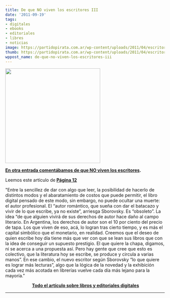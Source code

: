 ```yaml
---
title: De que NO viven los escritores III
date: '2011-09-19'
tags:
- digitales
- ebooks
- editoriales
- libres
- noticias
image: https://partidopirata.com.ar/wp-content/uploads/2011/04/escritores.jpg
thumb: https://partidopirata.com.ar/wp-content/uploads/2011/04/escritores-150x150.jpg
wppost_name: de-que-no-viven-los-escritores-iii
---
```


<img class="aligncenter" src="https://partidopirata.com.ar/wp-content/uploads/2011/04/escritores.jpg" alt="" width="300" height="300" />

<strong><a href="https://partidopirata.com.ar/708/de-que-no-viven-los-escritores-ii">En otra entrada comentábamos de que NO viven los escritores</a>.</strong>

Leemos este artículo de<strong> <a href="http://www.pagina12.com.ar/diario/sociedad/3-177071-2011-09-19.html" target="_blanK">Página 12</a></strong>

"Entre la sencillez de dar con algo que leer, la posibilidad de hacerlo de distintos modos y el abaratamiento de costos que puede permitir, el libro digital pensado de este modo, sin embargo, no puede ocultar una muerte: el autor profesional. El “autor romántico, que sueña con dar el batacazo y vivir de lo que escribe, ya no existe”, arriesga Sborovsky. Es “obsoleto”. La idea “de que alguien vivirá de sus derechos de autor hace daño al campo literario. En Argentina, los derechos de autor son el 10 por ciento del precio de tapa. Los que viven de eso, acá, lo logran tras cierto tiempo, y es más el capital simbólico que el monetario, en realidad. Creemos que el deseo de quien escribe hoy día tiene más que ver con que se lean sus libros que con la idea de conseguir un supuesto prestigio. El que quiere la chapa, digamos, ni se acerca a una propuesta así. Pero hay gente que cree que esto es colectivo, que la literatura hoy se escribe, se produce y circula a varias manos”. En ese cambio, el nuevo escritor según Sborovsky “lo que quiere es lograr más lecturas”, algo que la lógica de la novedad y la exhibición cada vez más acotada en librerías vuelve cada día más lejano para la mayoría."
<p style="text-align: center;"><strong> <a href="http://www.pagina12.com.ar/diario/sociedad/3-177071-2011-09-19.html" target="_blank">Todo el artículo sobre libros y editoriales digitales</a></strong></p>


<hr />
